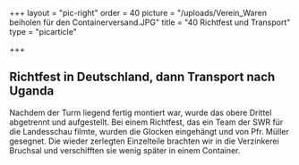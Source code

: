 +++
layout = "pic-right"
order = 40
picture = "/uploads/Verein_Waren beiholen für den Containerversand.JPG"
title = "40 Richtfest und Transport"
type = "picarticle"

+++
## Richtfest in Deutschland, dann Transport nach Uganda

Nachdem der Turm liegend fertig montiert war, wurde das obere Drittel abgetrennt und aufgestellt. Bei einem Richtfest, das ein Team der SWR für die Landesschau filmte, wurden die Glocken eingehängt und von Pfr. Müller gesegnet. Die wieder zerlegten Einzelteile brachten wir in die Verzinkerei Bruchsal und verschifften sie wenig später in einem Container.